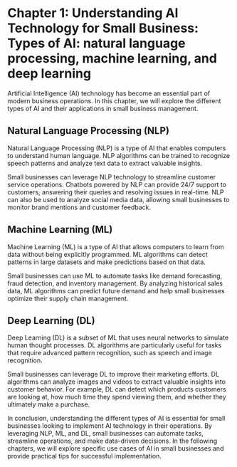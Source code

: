 Chapter 1: Understanding AI Technology for Small Business: Types of AI: natural language processing, machine learning, and deep learning
========================================================================================================================================

Artificial Intelligence (AI) technology has become an essential part of modern business operations. In this chapter, we will explore the different types of AI and their applications in small business management.

Natural Language Processing (NLP)
---------------------------------

Natural Language Processing (NLP) is a type of AI that enables computers to understand human language. NLP algorithms can be trained to recognize speech patterns and analyze text data to extract valuable insights.

Small businesses can leverage NLP technology to streamline customer service operations. Chatbots powered by NLP can provide 24/7 support to customers, answering their queries and resolving issues in real-time. NLP can also be used to analyze social media data, allowing small businesses to monitor brand mentions and customer feedback.

Machine Learning (ML)
---------------------

Machine Learning (ML) is a type of AI that allows computers to learn from data without being explicitly programmed. ML algorithms can detect patterns in large datasets and make predictions based on that data.

Small businesses can use ML to automate tasks like demand forecasting, fraud detection, and inventory management. By analyzing historical sales data, ML algorithms can predict future demand and help small businesses optimize their supply chain management.

Deep Learning (DL)
------------------

Deep Learning (DL) is a subset of ML that uses neural networks to simulate human thought processes. DL algorithms are particularly useful for tasks that require advanced pattern recognition, such as speech and image recognition.

Small businesses can leverage DL to improve their marketing efforts. DL algorithms can analyze images and videos to extract valuable insights into customer behavior. For example, DL can detect which products customers are looking at, how much time they spend viewing them, and whether they ultimately make a purchase.

In conclusion, understanding the different types of AI is essential for small businesses looking to implement AI technology in their operations. By leveraging NLP, ML, and DL, small businesses can automate tasks, streamline operations, and make data-driven decisions. In the following chapters, we will explore specific use cases of AI in small businesses and provide practical tips for successful implementation.

